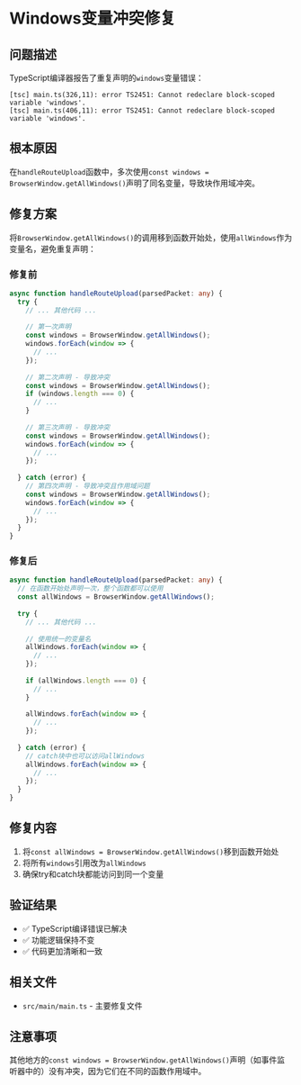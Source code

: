 # Windows变量冲突修复

## 问题描述
TypeScript编译器报告了重复声明的`windows`变量错误：
```
[tsc] main.ts(326,11): error TS2451: Cannot redeclare block-scoped variable 'windows'.
[tsc] main.ts(406,11): error TS2451: Cannot redeclare block-scoped variable 'windows'.
```

## 根本原因
在`handleRouteUpload`函数中，多次使用`const windows = BrowserWindow.getAllWindows()`声明了同名变量，导致块作用域冲突。

## 修复方案
将`BrowserWindow.getAllWindows()`的调用移到函数开始处，使用`allWindows`作为变量名，避免重复声明：

### 修复前
```typescript
async function handleRouteUpload(parsedPacket: any) {
  try {
    // ... 其他代码 ...
    
    // 第一次声明
    const windows = BrowserWindow.getAllWindows();
    windows.forEach(window => {
      // ...
    });
    
    // 第二次声明 - 导致冲突
    const windows = BrowserWindow.getAllWindows();
    if (windows.length === 0) {
      // ...
    }
    
    // 第三次声明 - 导致冲突
    const windows = BrowserWindow.getAllWindows();
    windows.forEach(window => {
      // ...
    });
    
  } catch (error) {
    // 第四次声明 - 导致冲突且作用域问题
    const windows = BrowserWindow.getAllWindows();
    windows.forEach(window => {
      // ...
    });
  }
}
```

### 修复后
```typescript
async function handleRouteUpload(parsedPacket: any) {
  // 在函数开始处声明一次，整个函数都可以使用
  const allWindows = BrowserWindow.getAllWindows();
  
  try {
    // ... 其他代码 ...
    
    // 使用统一的变量名
    allWindows.forEach(window => {
      // ...
    });
    
    if (allWindows.length === 0) {
      // ...
    }
    
    allWindows.forEach(window => {
      // ...
    });
    
  } catch (error) {
    // catch块中也可以访问allWindows
    allWindows.forEach(window => {
      // ...
    });
  }
}
```

## 修复内容
1. 将`const allWindows = BrowserWindow.getAllWindows()`移到函数开始处
2. 将所有`windows`引用改为`allWindows`
3. 确保try和catch块都能访问到同一个变量

## 验证结果
- ✅ TypeScript编译错误已解决
- ✅ 功能逻辑保持不变
- ✅ 代码更加清晰和一致

## 相关文件
- `src/main/main.ts` - 主要修复文件

## 注意事项
其他地方的`const windows = BrowserWindow.getAllWindows()`声明（如事件监听器中的）没有冲突，因为它们在不同的函数作用域中。